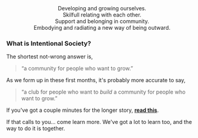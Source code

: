 <center>
Developing and growing ourselves.<br/>
Skilfull relating with each other.<br/>
Support and belonging in community.<br/>
Embodying and radiating a new way of being outward.
</center>


<h3>What is Intentional Society?</h3>

The shortest not-wrong answer is,

<blockquote>&#8220;a community for people who want to grow.&#8221;</blockquote>

As we form up in these first months, it's probably more accurate to say,

<blockquote>&#8220;a club for people who want to <i>build</i> a community for people who want to grow.&#8221;</blockquote>

If you've got a couple minutes for the longer story, [**read this**](/thecall).

If that calls to you... come learn more. We've got a lot to learn too, and the way to do it is together.